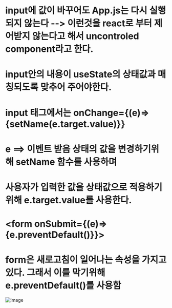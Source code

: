 
# input에 값이 바꾸어도 App.js는 다시 실행되지 않는다 --> 이런것을 react로 부터 제어받지 않는다고 해서 uncontroled component라고 한다.

# input안의 내용이 useState의 상태값과 매칭되도록 맞추어 주어야한다. 

# input 태그에서는 onChange={(e)=>{setName(e.target.value)}}
# e ==> 이벤트 받음   상태의 값을 변경하기위해 setName 함수를 사용하며
# 사용자가 입력한 값을 상태값으로 적용하기위해 e.target.value를 사용한다.


# <form onSubmit={(e)=>{e.preventDefault()}}>  
# form은 새로고침이 일어나는 속성을 가지고 있다. 그래서 이를 막기위해 e.preventDefault()를 사용함


![image](https://github.com/understanding963852/604react/assets/60366769/04c378ca-ae04-450c-80c0-78b85ee02c79)
